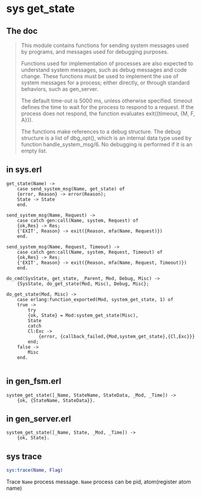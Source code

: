 # sys get_state

## The doc
>This module contains functions for sending system messages used by programs, and messages used for debugging purposes.
>
>Functions  used for implementation of processes are also expected to understand system messages, such as debug messages
>and code change. These functions must be used to implement the use of system messages for a process;  either  directly,
>or through standard behaviors, such as gen_server.
>
>The  default  time-out  is  5000  ms,  unless  otherwise specified. timeout defines the time to wait for the process to
>respond to a request. If the process does not respond, the function evaluates exit({timeout, {M, F, A}}).
>
>The functions make references to a debug structure. The debug structure is a list of dbg_opt(), which  is  an  internal
>data type used by function handle_system_msg/6. No debugging is performed if it is an empty list.

## in sys.erl
```
get_state(Name) ->
    case send_system_msg(Name, get_state) of
	{error, Reason} -> error(Reason);
	State -> State
    end.

send_system_msg(Name, Request) ->
    case catch gen:call(Name, system, Request) of
	{ok,Res} -> Res;
	{'EXIT', Reason} -> exit({Reason, mfa(Name, Request)})
    end.

send_system_msg(Name, Request, Timeout) ->
    case catch gen:call(Name, system, Request, Timeout) of
	{ok,Res} -> Res;
	{'EXIT', Reason} -> exit({Reason, mfa(Name, Request, Timeout)})
    end.

do_cmd(SysState, get_state, _Parent, Mod, Debug, Misc) ->
    {SysState, do_get_state(Mod, Misc), Debug, Misc};

do_get_state(Mod, Misc) ->
    case erlang:function_exported(Mod, system_get_state, 1) of
	true ->
	    try
		{ok, State} = Mod:system_get_state(Misc),
		State
	    catch
		Cl:Exc ->
		    {error, {callback_failed,{Mod,system_get_state},{Cl,Exc}}}
	    end;
	false ->
	    Misc
    end.


```

## in gen_fsm.erl
```
system_get_state([_Name, StateName, StateData, _Mod, _Time]) ->
    {ok, {StateName, StateData}}.
```
## in gen_server.erl

```
system_get_state([_Name, State, _Mod, _Time]) ->
    {ok, State}.
```

## sys trace

``` erlang
sys:trace(Name, Flag)
```
Trace `Name` process message.
`Name` process can be pid, atom(register atom name)
